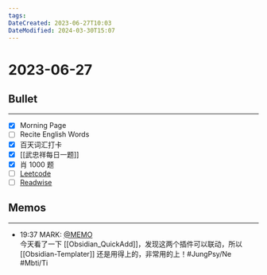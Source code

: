 ```yaml
---
tags: 
DateCreated: 2023-06-27T10:03
DateModified: 2024-03-30T15:07
---
```

# 2023-06-27

## Bullet
---
- [x] Morning Page
- [ ] Recite English Words
- [x] 百天词汇打卡
- [x] [[武忠祥每日一题]]
- [x] 肖 1000 题
- [ ] [Leetcode](https://leetcode.cn/problemset/all/)
- [ ] [Readwise](https://readwise.io/dailyreview)

## Memos
---
- 19:37 MARK: [@MEMO](2023061923090017)<br>今天看了一下 [[Obsidian_QuickAdd]]，发现这两个插件可以联动，所以 [[Obsidian-Templater]] 还是用得上的，非常用的上！#JungPsy/Ne #Mbti/Ti
